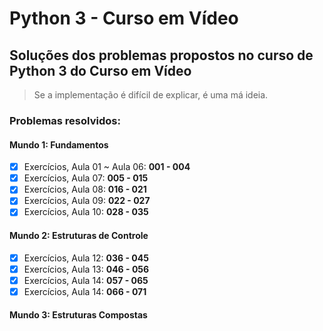 # Python 3 - Curso em Vídeo

## Soluções dos problemas propostos no curso de Python 3 do Curso em Vídeo

> Se a implementação é difícil de explicar, é uma má ideia. 

### Problemas resolvidos: 

#### Mundo 1: Fundamentos

- [x] Exercícios, Aula 01 ~ Aula 06: **001 - 004**
- [x] Exercícios, Aula 07: **005 - 015**
- [x] Exercícios, Aula 08: **016 - 021**
- [x] Exercícios, Aula 09: **022 - 027**
- [x] Exercícios, Aula 10: **028 - 035**

#### Mundo 2: Estruturas de Controle

- [x] Exercícios, Aula 12: **036 - 045**
- [x] Exercícios, Aula 13: **046 - 056**
- [x] Exercícios, Aula 14: **057 - 065**
- [x] Exercícios, Aula 14: **066 - 071**

#### Mundo 3: Estruturas Compostas

